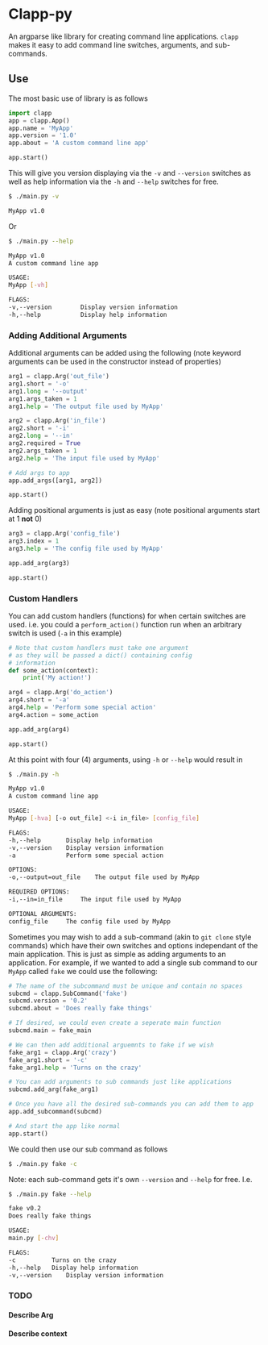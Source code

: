 # Clapp-py

An argparse like library for creating command line applications. `clapp` makes it easy to add command line switches, arguments, and sub-commands.

## Use

The most basic use of library is as follows
```python
import clapp
app = clapp.App()
app.name = 'MyApp'
app.version = '1.0'
app.about = 'A custom command line app'

app.start()
```
This will give you version displaying via the `-v` and `--version` switches as well as help information via the `-h` and `--help` switches for free.

```bash
$ ./main.py -v

MyApp v1.0
```
Or
```bash
$ ./main.py --help

MyApp v1.0
A custom command line app

USAGE:
MyApp [-vh]

FLAGS:
-v,--version		Display version information
-h,--help		    Display help information
```

### Adding Additional Arguments
Additional arguments can be added using the following (note keyword arguments can be used in the constructor instead of properties)
```python
arg1 = clapp.Arg('out_file')
arg1.short = '-o'
arg1.long = '--output'
arg1.args_taken = 1
arg1.help = 'The output file used by MyApp'

arg2 = clapp.Arg('in_file')
arg2.short = '-i'
arg2.long = '--in'
arg2.required = True
arg2.args_taken = 1
arg2.help = 'The input file used by MyApp'

# Add args to app
app.add_args([arg1, arg2])

app.start()
```
Adding positional arguments is just as easy (note positional arguments start at 1 **not** 0)
```python
arg3 = clapp.Arg('config_file')
arg3.index = 1
arg3.help = 'The config file used by MyApp'

app.add_arg(arg3)

app.start()
```
### Custom Handlers
You can add custom handlers (functions) for when certain switches are used. i.e. you could a `perform_action()` function run when an arbitrary switch is used (`-a` in this example)
```python
# Note that custom handlers must take one argument
# as they will be passed a dict() containing config
# information
def some_action(context):
    print('My action!')

arg4 = clapp.Arg('do_action')
arg4.short = '-a'
arg4.help = 'Perform some special action'
arg4.action = some_action

app.add_arg(arg4)

app.start()
```
At this point with four (4) arguments, using `-h` or `--help` would result in
```bash
$ ./main.py -h

MyApp v1.0
A custom command line app

USAGE:
MyApp [-hva] [-o out_file] <-i in_file> [config_file]

FLAGS:
-h,--help		Display help information
-v,--version	Display version information
-a				Perform some special action

OPTIONS:
-o,--output=out_file	The output file used by MyApp

REQUIRED OPTIONS:
-i,--in=in_file		The input file used by MyApp

OPTIONAL ARGUMENTS:
config_file		The config file used by MyApp
```

Sometimes you may wish to add a sub-command (akin to `git clone` style commands) which have their own switches and options independant of the main application. This is just as simple as adding arguments to an application. For example, if we wanted to add a single sub command to our `MyApp` called `fake` we could use the following:
```python
# The name of the subcommand must be unique and contain no spaces
subcmd = clapp.SubCommand('fake')
subcmd.version = '0.2'
subcmd.about = 'Does really fake things'

# If desired, we could even create a seperate main function
subcmd.main = fake_main

# We can then add additional arguemnts to fake if we wish
fake_arg1 = clapp.Arg('crazy')
fake_arg1.short = '-c'
fake_arg1.help = 'Turns on the crazy'

# You can add arguments to sub commands just like applications
subcmd.add_arg(fake_arg1)

# Once you have all the desired sub-commands you can add them to app
app.add_subcommand(subcmd)

# And start the app like normal
app.start()
```

We could then use our sub command as follows
```bash
$ ./main.py fake -c
```

Note: each sub-command gets it's own `--version` and `--help` for free. I.e.
```bash
$ ./main.py fake --help

fake v0.2
Does really fake things

USAGE:
main.py [-chv]

FLAGS:
-c		    Turns on the crazy
-h,--help	Display help information
-v,--version	Display version information
```


### TODO
#### Describe Arg
#### Describe context
